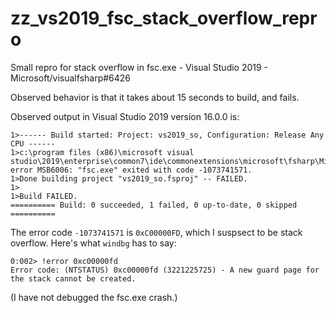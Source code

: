 # zz_vs2019_fsc_stack_overflow_repro

Small repro for stack overflow in fsc.exe - Visual Studio 2019 - Microsoft/visualfsharp#6426

Observed behavior is that it takes about 15 seconds to build, and fails.

Observed output in Visual Studio 2019 version 16.0.0 is:

```
1>------ Build started: Project: vs2019_so, Configuration: Release Any CPU ------
1>c:\program files (x86)\microsoft visual studio\2019\enterprise\common7\ide\commonextensions\microsoft\fsharp\Microsoft.FSharp.targets(277,9): error MSB6006: "fsc.exe" exited with code -1073741571.
1>Done building project "vs2019_so.fsproj" -- FAILED.
1>
1>Build FAILED.
========== Build: 0 succeeded, 1 failed, 0 up-to-date, 0 skipped ==========
```

The error code `-1073741571` is `0xC00000FD`, which I suspsect to be stack overflow. Here's what `windbg` has to say:

```
0:002> !error 0xc00000fd
Error code: (NTSTATUS) 0xc00000fd (3221225725) - A new guard page for the stack cannot be created.
```

(I have not debugged the fsc.exe crash.)
